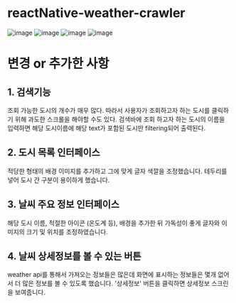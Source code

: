 # reactNative-weather-crawler
![image](https://user-images.githubusercontent.com/64148999/89638222-6530dc00-d8e6-11ea-8352-1a61b149e1de.png)
![image](https://user-images.githubusercontent.com/64148999/89638169-534f3900-d8e6-11ea-8717-d815b03790f2.png)
![image](https://user-images.githubusercontent.com/64148999/89637917-f0f63880-d8e5-11ea-9545-aef595b661b2.png)
![image](https://user-images.githubusercontent.com/64148999/89637987-0a978000-d8e6-11ea-848b-6bea918f647a.png)


변경 or 추가한 사항
=============

## 1. 검색기능
조회 가능한 도시의 개수가 매우 많다. 따라서 사용자가 조회하고자 하는 도시를 클릭하기 위해 과도한 스크롤을 해야할 수도 있다.
검색바에 조회 하고자 하는 도시의 이름을 입력하면 해당 도시이름에 해당 text가 포함된 도시만 filtering되어 출력된다.


## 2. 도시 목록 인터페이스

적당한 형태의 배경 이미지를 추가하고 그에 맞게 글자 색깔을 조정했습니다. 테두리를 넣어 도시 간 구분이 용이하게 했습니다.


## 3. 날씨 주요 정보 인터페이스

해당 도시 이름, 적절한 아이콘 (온도계 등), 배경을 추가한 뒤 가독성이 좋게 글자와 이미지의 크기 및 위치를 조정하였습니다.

## 4. 날씨 상세정보를 볼 수 있는 버튼

weather api를 통해서 가져오는 정보들은 많은데 화면에 표시하는 정보들은 몇개 없어서 더 많은 정보를 볼 수 있도록 했습니다. '상세정보' 버튼을 클릭하면 상세정보 스크린을 보여줍니다.
